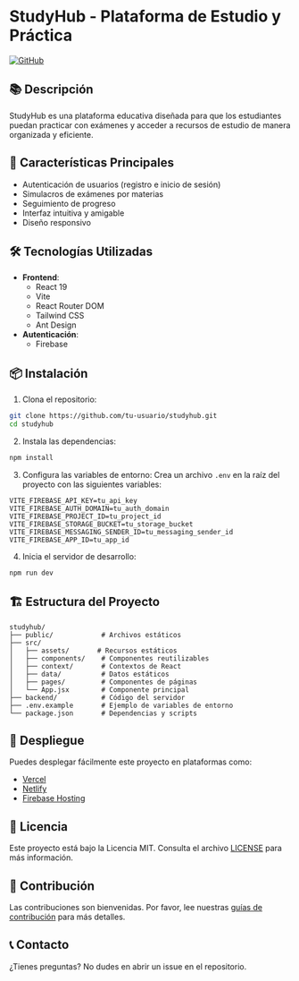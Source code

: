 # StudyHub - Plataforma de Estudio y Práctica

[![GitHub](https://img.shields.io/badge/GitHub-Repositorio-blue?style=for-the-badge&logo=github)](https://github.com/tu-usuario/studyhub)

## 📚 Descripción
StudyHub es una plataforma educativa diseñada para que los estudiantes puedan practicar con exámenes y acceder a recursos de estudio de manera organizada y eficiente.

## 🚀 Características Principales
- Autenticación de usuarios (registro e inicio de sesión)
- Simulacros de exámenes por materias
- Seguimiento de progreso
- Interfaz intuitiva y amigable
- Diseño responsivo

## 🛠️ Tecnologías Utilizadas
- **Frontend**:
  - React 19
  - Vite
  - React Router DOM
  - Tailwind CSS
  - Ant Design
- **Autenticación**:
  - Firebase

## 📦 Instalación

1. Clona el repositorio:
```bash
git clone https://github.com/tu-usuario/studyhub.git
cd studyhub
```

2. Instala las dependencias:
```bash
npm install
```

3. Configura las variables de entorno:
Crea un archivo `.env` en la raíz del proyecto con las siguientes variables:
```
VITE_FIREBASE_API_KEY=tu_api_key
VITE_FIREBASE_AUTH_DOMAIN=tu_auth_domain
VITE_FIREBASE_PROJECT_ID=tu_project_id
VITE_FIREBASE_STORAGE_BUCKET=tu_storage_bucket
VITE_FIREBASE_MESSAGING_SENDER_ID=tu_messaging_sender_id
VITE_FIREBASE_APP_ID=tu_app_id
```

4. Inicia el servidor de desarrollo:
```bash
npm run dev
```

## 🏗️ Estructura del Proyecto
```
studyhub/
├── public/            # Archivos estáticos
├── src/
│   ├── assets/       # Recursos estáticos
│   ├── components/    # Componentes reutilizables
│   ├── context/       # Contextos de React
│   ├── data/          # Datos estáticos
│   ├── pages/         # Componentes de páginas
│   └── App.jsx        # Componente principal
├── backend/           # Código del servidor
├── .env.example       # Ejemplo de variables de entorno
└── package.json       # Dependencias y scripts
```

## 🚀 Despliegue
Puedes desplegar fácilmente este proyecto en plataformas como:
- [Vercel](https://vercel.com/)
- [Netlify](https://www.netlify.com/)
- [Firebase Hosting](https://firebase.google.com/docs/hosting)

## 📄 Licencia
Este proyecto está bajo la Licencia MIT. Consulta el archivo [LICENSE](LICENSE) para más información.

## 🤝 Contribución
Las contribuciones son bienvenidas. Por favor, lee nuestras [guías de contribución](CONTRIBUTING.md) para más detalles.

## 📞 Contacto
¿Tienes preguntas? No dudes en abrir un issue en el repositorio.
